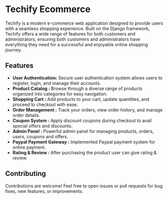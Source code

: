 
# Techify Ecommerce 

Techify is a modern e-commerce web application designed to provide users with a seamless shopping experience. Built on the Django framework, Techify offers a wide range of features for both customers and administrators, ensuring both customers and administrators have everything they need for a successful and enjoyable online shopping journey.

## Features

- **User Authentication:** Secure user authentication system allows users to register, login, and manage their accounts.
- **Product Catalog :** Browse through a diverse range of products organized into categories for easy navigation.
- **Shopping Cart :** Add products to your cart, update quantities, and proceed to checkout with ease.
- **Order Management :** Track your orders, view order history, and manage order details.
- **Coupon System :** Apply discount coupons during checkout to avail special offers and discounts.
- **Admin Panel :** Powerful admin panel for managing products, orders, users, coupons and offers.
- **Paypal Payment Gateway :** Implemented Paypal payment system for online payment.
- **Rating & Review :** After purchasing the product user can give rating & review.

## Contributing

Contributions are welcome! Feel free to open issues or pull requests for bug fixes, new features, or improvements.